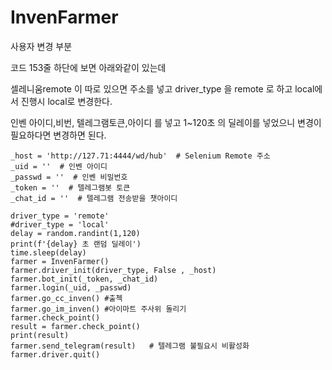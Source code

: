 # InvenFarmer
사용자 변경 부분

코드 153줄 하단에 보면 아래와같이 있는데 

셀레니움remote 이 따로 있으면 주소를 넣고 driver_type 을 remote 로 하고  local에서 진행시 local로 변경한다.

인벤 아이디,비번, 텔레그램토큰,아이디 를 넣고 1~120초 의 딜레이를 넣었으니 변경이 필요하다면 변경하면 된다.



    _host = 'http://127.71:4444/wd/hub'  # Selenium Remote 주소
    _uid = ''  # 인벤 아이디
    _passwd = ''  # 인벤 비밀번호
    _token = ''  # 텔레그램봇 토큰
    _chat_id = ''  # 텔레그램 전송받을 챗아이디
    
    driver_type = 'remote'
    #driver_type = 'local'
    delay = random.randint(1,120)
    print(f'{delay} 초 랜덤 딜레이')
    time.sleep(delay)
    farmer = InvenFarmer()
    farmer.driver_init(driver_type, False , _host)
    farmer.bot_init(_token, _chat_id)  
    farmer.login(_uid, _passwd)
    farmer.go_cc_inven() #출첵   
    farmer.go_im_inven() #아이마트 주사위 돌리기
    farmer.check_point()
    result = farmer.check_point()
    print(result)
    farmer.send_telegram(result)   # 텔레그램 불필요시 비활성화
    farmer.driver.quit()
